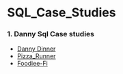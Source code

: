 # SQL_Case_Studies


### 1. Danny Sql Case studies

- [Danny Dinner](https://github.com/yaswanthteja/SQL_Dannys_Diner_CaseStudy1)
- [Pizza_Runner](https://github.com/yaswanthteja/SQL_Dannys_Pizza_Runner_CaseStudy2-)
- [Foodiee-Fi](https://github.com/yaswanthteja/SQL_Dannys_Foodiee-Fi_CaseStudy3)
